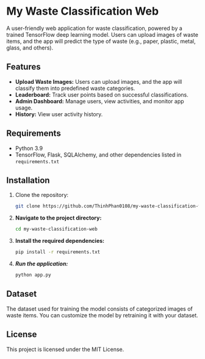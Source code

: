 # My Waste Classification Web

A user-friendly web application for waste classification, powered by a trained TensorFlow deep learning model. Users can upload images of waste items, and the app will predict the type of waste (e.g., paper, plastic, metal, glass, and others).

## Features
- **Upload Waste Images:** Users can upload images, and the app will classify them into predefined waste categories.
- **Leaderboard:** Track user points based on successful classifications.
- **Admin Dashboard:** Manage users, view activities, and monitor app usage.
- **History:** View user activity history.

## Requirements
- Python 3.9
- TensorFlow, Flask, SQLAlchemy, and other dependencies listed in `requirements.txt`

## Installation
1. Clone the repository:
   ```bash
   git clone https://github.com/ThinhPhan0108/my-waste-classification-web.git
2. **Navigate to the project directory:**
   ```bash
   cd my-waste-classification-web
4. **Install the required dependencies:**
   ```bash
   pip install -r requirements.txt
5. ***Run the application:***
   ```bash
   python app.py
   
## Dataset
The dataset used for training the model consists of categorized images of waste items. You can customize the model by retraining it with your dataset.

## License
This project is licensed under the MIT License.
